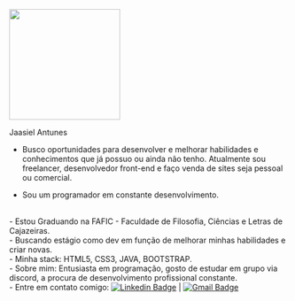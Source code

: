 <img width="200" src="https://avatars.githubusercontent.com/u/69393570?v=4">


Jaasiel Antunes

- Busco oportunidades para desenvolver e melhorar habilidades e conhecimentos que já possuo ou ainda não tenho.
Atualmente sou freelancer, desenvolvedor front-end e faço venda de sites seja pessoal ou comercial.

- Sou um programador em constante desenvolvimento.

 <br/> - Estou Graduando na FAFIC - Faculdade de Filosofia, Ciências e Letras de Cajazeiras.
 <br/> - Buscando estágio como dev em função de melhorar minhas habilidades e criar novas.
 <br/> - Minha stack: HTML5, CSS3, JAVA, BOOTSTRAP.
 <br/> - Sobre mim: Entusiasta em programação, gosto de estudar em grupo via discord, a procura de desenvolvimento profissional constante.
 <br/> - Entre em contato comigo: [![Linkedin Badge](https://img.shields.io/badge/-JaasielAntunes-blue?style=flat-square&logo=Linkedin&logoColor=white&link=https://www.linkedin.com/in/jaasiel-antunes-1517b41bb/)](https://www.linkedin.com/in/jaasiel-antunes-1517b41bb/) 
| 
[![Gmail Badge](https://img.shields.io/badge/-contato.jaasiel@gmail.com-c14438?style=flat-square&logo=Gmail&logoColor=white&link=jaasiel:contato.jaasiel@gmail.com)](jaasiel:contato.jaasiel@gmail.com)
